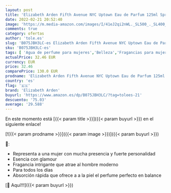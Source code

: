 ```yaml
---
layout: post
title: 'Elizabeth Arden Fifth Avenue NYC Uptown Eau de Parfum 125ml Spray'
date: 2022-02-21 20:52:40
image: 'https://m.media-amazon.com/images/I/41eJ2qi2nWL._SL500_._SL400_.jpg'
comments: true
category: ofertas
author: 'tole.es'
slug: 'B075JBH3LC-es Elizabeth Arden Fifth Avenue NYC Uptown Eau de Parfum...'
sku: 'B075JBH3LC-es'
tags: [ 'Agua de perfume para mujeres','Belleza','Fragancias para mujeres','Perfumes y fragancias','de','eau','elizabeth arden','parfum', ]
actualPrice: 32.46 EUR
currency: EUR
price: 32.46
comparePrice: 130.0 EUR
prodname: 'Elizabeth Arden Fifth Avenue NYC Uptown Eau de Parfum 125ml Spray'
country: 'es'
flag: '🇪🇸'
brand: 'Elizabeth Arden'
buyurl: 'https://www.amazon.es/dp/B075JBH3LC/?tag=tolees-21'
descuento: '75.03'
average: '29.588'
---
```


En este momento está [{{< param title >}}]({{< param buyurl >}}) en el siguiente enlace!

[![{{< param prodname >}}]({{< param image >}})]({{< param buyurl >}})

🔎:

- Representa a una mujer con mucha presencia y fuerte personalidad
- Esencia con glamour
- Fragancia intrigante que atrae al hombre moderno
- Para todos los días
- Absorción rápida que ofrece a a la piel el perfume perfecto en balance

[🛒 Aquí!!!]({{< param buyurl >}})
